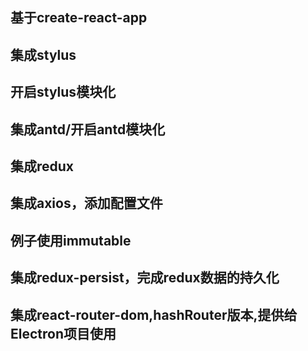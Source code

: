 ## 基于create-react-app

## 集成stylus

## 开启stylus模块化

## 集成antd/开启antd模块化

## 集成redux

## 集成axios，添加配置文件

## 例子使用immutable

## 集成redux-persist，完成redux数据的持久化

## 集成react-router-dom,hashRouter版本,提供给Electron项目使用